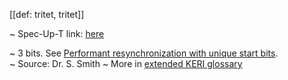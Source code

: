 [[def: tritet, tritet]]

~ Spec-Up-T link: <a href='https://weboftrust.github.io/WOT-terms/docs/glossary/tritet'>here</a>

~ 3 bits. See [Performant resynchronization with unique start bits](https://trustoverip.github.io/tswg-cesr-specification/#performant-resynchronization-with-unique-start-bits).  
~ Source: Dr. S. Smith
~ More in <a href="https://weboftrust.github.io/WOT-terms/docs/glossary/tritet">extended KERI glossary</a>
